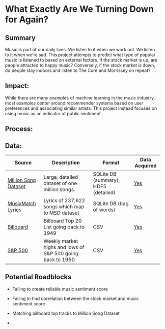 # What Exactly Are We Turning Down for Again?

## Summary

Music is part of our daily lives. We listen to it when we work out. We listen to it when we're sad. This project attempts to predict what type of popular music is listened to based on external factors. If the stock market is up, are people attracted to happy music? Conversely, if the stock market is down, do people stay indoors and listen to The Cure and Morrissey on repeat?

## Impact:

While there are many examples of machine learning in the music industry, most examples center around recommender systems based on user preferences and associating similar artists. This project instead focuses on using music as an indicator of public sentiment.

## Process:



## Data:

| Source                                                                                    | Description                                                | Format                               | Data Acquired |
|-------------------------------------------------------------------------------------------|------------------------------------------------------------|--------------------------------------|--------------|
| [Million Song Dataset](https://labrosa.ee.columbia.edu/millionsong/pages/getting-dataset) | Large, detailed dataset of one million songs.              | SQLite DB (summary), HDF5 (detailed) | [Yes](https://github.com/akraemer007/million_song/blob/master/support_files/data_snapshots/msd_data.png)          |
| [MusixMatch Lyrics](https://labrosa.ee.columbia.edu/millionsong/musixmatch)               | Lyrics of 237,622 songs which map to MSD dataset           | SQLite DB (bag of words)             | [Yes](https://github.com/akraemer007/million_song/blob/master/support_files/data_snapshots/lyric_data.png)          |
| [Billboard](http://www.umdmusic.com/default.asp?Lang=English&Chart=D)                     | Billboard Top 20 List going back to 1949                   | CSV                                  | [Yes](https://github.com/akraemer007/million_song/blob/master/support_files/data_snapshots/billboard_data.png)          |
| [S&P 500](https://finance.yahoo.com/quote/%5EGSPC/history?p=%5EGSPC)                      | Weekly market highs and lows of S&P 500 going back to 1950 | CSV                                  | [Yes](https://github.com/akraemer007/million_song/blob/master/support_files/data_snapshots/snp500_data.png)          |

## Potential Roadblocks
- Failing to create reliable music sentiment score
- Failing to find correlation between the stock market and music sentiment score
- Matching billboard top tracks to Million Song Dataset











-
